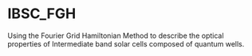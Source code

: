 # IBSC_FGH
Using the Fourier Grid Hamiltonian Method to describe the optical properties of Intermediate band solar cells composed of quantum wells.

